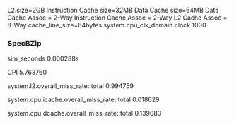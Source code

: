 L2.size=2GB
Instruction Cache size=32MB
Data Cache size=64MB
Data Cache Assoc = 2-Way
Instruction Cache Assoc = 2-Way
L2 Cache Assoc = 8-Way
cache_line_size=64bytes
system.cpu_clk_domain.clock 1000                   
### SpecBZip

sim_seconds 0.000288s

CPI 5.763760

system.l2.overall_miss_rate::total 0.994759

system.cpu.icache.overall_miss_rate::total 0.018629

system.cpu.dcache.overall_miss_rate::total 0.139083
